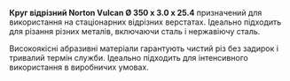**Круг відрізний Norton Vulcan Ø 350 x 3.0 x 25.4** призначений для використання на стаціонарних відрізних верстатах. Ідеально підходить для різання різних металів, включаючи сталь і нержавіючу сталь.  
  
Високоякісні абразивні матеріали гарантують чистий різ без задирок і тривалий термін служби. Ідеально підходить для інтенсивного використання в виробничих умовах.